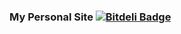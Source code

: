 ### My Personal Site [![Bitdeli Badge](https://d2weczhvl823v0.cloudfront.net/iamchrismiller/personal-site/trend.png)](https://bitdeli.com/free "Bitdeli Badge")
